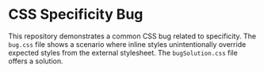# CSS Specificity Bug
This repository demonstrates a common CSS bug related to specificity. The `bug.css` file shows a scenario where inline styles unintentionally override expected styles from the external stylesheet.  The `bugSolution.css` file offers a solution.